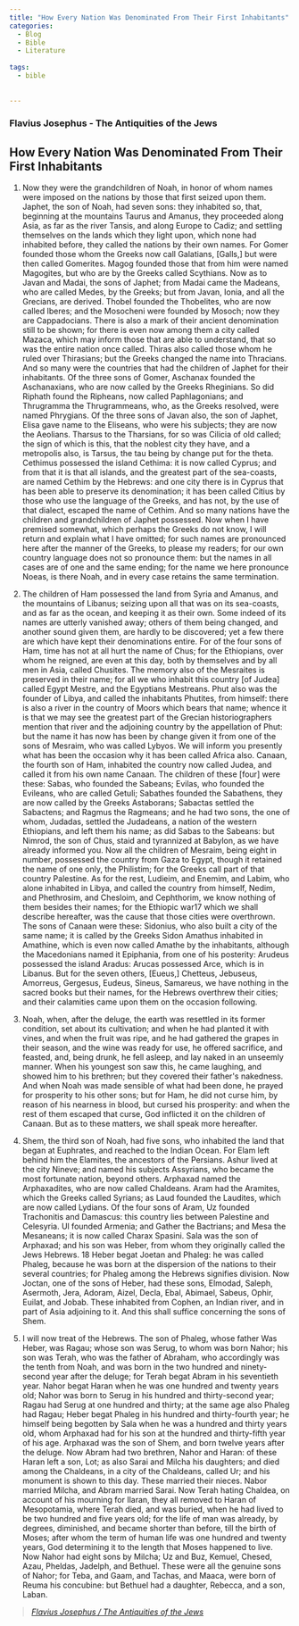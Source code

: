 ```yaml
---
title: "How Every Nation Was Denominated From Their First Inhabitants"
categories:
  - Blog
  - Bible
  - Literature
  
tags:
  - bible
 
  
---
```


### Flavius Josephus - The Antiquities of the Jews



##  How Every Nation Was Denominated From Their First Inhabitants

1. Now they were the grandchildren of Noah, in honor of whom names were imposed on the nations by those that first seized upon them. Japhet, the son of Noah, had seven sons: they inhabited so, that, beginning at the mountains Taurus and Amanus, they proceeded along Asia, as far as the river Tansis, and along Europe to Cadiz; and settling themselves on the lands which they light upon, which none had inhabited before, they called the nations by their own names. For Gomer founded those whom the Greeks now call Galatians, [Galls,] but were then called Gomerites. Magog founded those that from him were named Magogites, but who are by the Greeks called Scythians. Now as to Javan and Madai, the sons of Japhet; from Madai came the Madeans, who are called Medes, by the Greeks; but from Javan, Ionia, and all the Grecians, are derived. Thobel founded the Thobelites, who are now called Iberes; and the Mosocheni were founded by Mosoch; now they are Cappadocians. There is also a mark of their ancient denomination still to be shown; for there is even now among them a city called Mazaca, which may inform those that are able to understand, that so was the entire nation once called. Thiras also called those whom he ruled over Thirasians; but the Greeks changed the name into Thracians. And so many were the countries that had the children of Japhet for their inhabitants. Of the three sons of Gomer, Aschanax founded the Aschanaxians, who are now called by the Greeks Rheginians. So did Riphath found the Ripheans, now called Paphlagonians; and Thrugramma the Thrugrammeans, who, as the Greeks resolved, were named Phrygians. Of the three sons of Javan also, the son of Japhet, Elisa gave name to the Eliseans, who were his subjects; they are now the Aeolians. Tharsus to the Tharsians, for so was Cilicia of old called; the sign of which is this, that the noblest city they have, and a metropolis also, is Tarsus, the tau being by change put for the theta. Cethimus possessed the island Cethima: it is now called Cyprus; and from that it is that all islands, and the greatest part of the sea-coasts, are named Cethim by the Hebrews: and one city there is in Cyprus that has been able to preserve its denomination; it has been called Citius by those who use the language of the Greeks, and has not, by the use of that dialect, escaped the name of Cethim. And so many nations have the children and grandchildren of Japhet possessed. Now when I have premised somewhat, which perhaps the Greeks do not know, I will return and explain what I have omitted; for such names are pronounced here after the manner of the Greeks, to please my readers; for our own country language does not so pronounce them: but the names in all cases are of one and the same ending; for the name we here pronounce Noeas, is there Noah, and in every case retains the same termination.

2. The children of Ham possessed the land from Syria and Amanus, and the mountains of Libanus; seizing upon all that was on its sea-coasts, and as far as the ocean, and keeping it as their own. Some indeed of its names are utterly vanished away; others of them being changed, and another sound given them, are hardly to be discovered; yet a few there are which have kept their denominations entire. For of the four sons of Ham, time has not at all hurt the name of Chus; for the Ethiopians, over whom he reigned, are even at this day, both by themselves and by all men in Asia, called Chusites. The memory also of the Mesraites is preserved in their name; for all we who inhabit this country [of Judea] called Egypt Mestre, and the Egyptians Mestreans. Phut also was the founder of Libya, and called the inhabitants Phutites, from himself: there is also a river in the country of Moors which bears that name; whence it is that we may see the greatest part of the Grecian historiographers mention that river and the adjoining country by the appellation of Phut: but the name it has now has been by change given it from one of the sons of Mesraim, who was called Lybyos. We will inform you presently what has been the occasion why it has been called Africa also. Canaan, the fourth son of Ham, inhabited the country now called Judea, and called it from his own name Canaan. The children of these [four] were these: Sabas, who founded the Sabeans; Evilas, who founded the Evileans, who are called Getuli; Sabathes founded the Sabathens, they are now called by the Greeks Astaborans; Sabactas settled the Sabactens; and Ragmus the Ragmeans; and he had two sons, the one of whom, Judadas, settled the Judadeans, a nation of the western Ethiopians, and left them his name; as did Sabas to the Sabeans: but Nimrod, the son of Chus, staid and tyrannized at Babylon, as we have already informed you. Now all the children of Mesraim, being eight in number, possessed the country from Gaza to Egypt, though it retained the name of one only, the Philistim; for the Greeks call part of that country Palestine. As for the rest, Ludieim, and Enemim, and Labim, who alone inhabited in Libya, and called the country from himself, Nedim, and Phethrosim, and Chesloim, and Cephthorim, we know nothing of them besides their names; for the Ethiopic war17 which we shall describe hereafter, was the cause that those cities were overthrown. The sons of Canaan were these: Sidonius, who also built a city of the same name; it is called by the Greeks Sidon Amathus inhabited in Amathine, which is even now called Amathe by the inhabitants, although the Macedonians named it Epiphania, from one of his posterity: Arudeus possessed the island Aradus: Arucas possessed Arce, which is in Libanus. But for the seven others, [Eueus,] Chetteus, Jebuseus, Amorreus, Gergesus, Eudeus, Sineus, Samareus, we have nothing in the sacred books but their names, for the Hebrews overthrew their cities; and their calamities came upon them on the occasion following.

3. Noah, when, after the deluge, the earth was resettled in its former condition, set about its cultivation; and when he had planted it with vines, and when the fruit was ripe, and he had gathered the grapes in their season, and the wine was ready for use, he offered sacrifice, and feasted, and, being drunk, he fell asleep, and lay naked in an unseemly manner. When his youngest son saw this, he came laughing, and showed him to his brethren; but they covered their father's nakedness. And when Noah was made sensible of what had been done, he prayed for prosperity to his other sons; but for Ham, he did not curse him, by reason of his nearness in blood, but cursed his prosperity: and when the rest of them escaped that curse, God inflicted it on the children of Canaan. But as to these matters, we shall speak more hereafter.

4. Shem, the third son of Noah, had five sons, who inhabited the land that began at Euphrates, and reached to the Indian Ocean. For Elam left behind him the Elamites, the ancestors of the Persians. Ashur lived at the city Nineve; and named his subjects Assyrians, who became the most fortunate nation, beyond others. Arphaxad named the Arphaxadites, who are now called Chaldeans. Aram had the Aramites, which the Greeks called Syrians; as Laud founded the Laudites, which are now called Lydians. Of the four sons of Aram, Uz founded Trachonitis and Damascus: this country lies between Palestine and Celesyria. Ul founded Armenia; and Gather the Bactrians; and Mesa the Mesaneans; it is now called Charax Spasini. Sala was the son of Arphaxad; and his son was Heber, from whom they originally called the Jews Hebrews. 18 Heber begat Joetan and Phaleg: he was called Phaleg, because he was born at the dispersion of the nations to their several countries; for Phaleg among the Hebrews signifies division. Now Joctan, one of the sons of Heber, had these sons, Elmodad, Saleph, Asermoth, Jera, Adoram, Aizel, Decla, Ebal, Abimael, Sabeus, Ophir, Euilat, and Jobab. These inhabited from Cophen, an Indian river, and in part of Asia adjoining to it. And this shall suffice concerning the sons of Shem.

5. I will now treat of the Hebrews. The son of Phaleg, whose father Was Heber, was Ragau; whose son was Serug, to whom was born Nahor; his son was Terah, who was the father of Abraham, who accordingly was the tenth from Noah, and was born in the two hundred and ninety-second year after the deluge; for Terah begat Abram in his seventieth year. Nahor begat Haran when he was one hundred and twenty years old; Nahor was born to Serug in his hundred and thirty-second year; Ragau had Serug at one hundred and thirty; at the same age also Phaleg had Ragau; Heber begat Phaleg in his hundred and thirty-fourth year; he himself being begotten by Sala when he was a hundred and thirty years old, whom Arphaxad had for his son at the hundred and thirty-fifth year of his age. Arphaxad was the son of Shem, and born twelve years after the deluge. Now Abram had two brethren, Nahor and Haran: of these Haran left a son, Lot; as also Sarai and Milcha his daughters; and died among the Chaldeans, in a city of the Chaldeans, called Ur; and his monument is shown to this day. These married their nieces. Nabor married Milcha, and Abram married Sarai. Now Terah hating Chaldea, on account of his mourning for Ilaran, they all removed to Haran of Mesopotamia, where Terah died, and was buried, when he had lived to be two hundred and five years old; for the life of man was already, by degrees, diminished, and became shorter than before, till the birth of Moses; after whom the term of human life was one hundred and twenty years, God determining it to the length that Moses happened to live. Now Nahor had eight sons by Milcha; Uz and Buz, Kemuel, Chesed, Azau, Pheldas, Jadelph, and Bethuel. These were all the genuine sons of Nahor; for Teba, and Gaam, and Tachas, and Maaca, were born of Reuma his concubine: but Bethuel had a daughter, Rebecca, and a son, Laban.


 > <cite><a href="https://www.gutenberg.org/files/2848/2848-h/2848-h.htm#link2HCH0006">Flavius Josephus / The Antiquities of the Jews</a></cite>